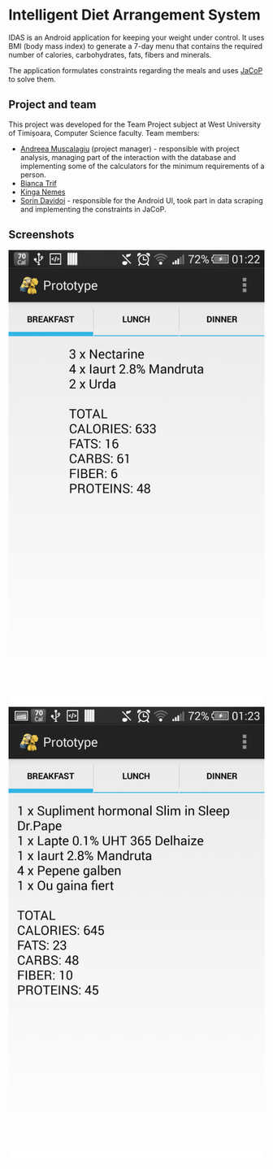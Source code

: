 Intelligent Diet Arrangement System
===================================

IDAS is an Android application for keeping your weight under control. It uses BMI (body mass index) to generate a 7-day menu that contains the required number of calories, carbohydrates, fats, fibers and minerals.

The application formulates constraints regarding the meals and uses [JaCoP](http://jacop.osolpro.com) to solve them.

## Project and team ##
This project was developed for the Team Project subject at West University of Timișoara, Computer Science faculty.
Team members:
* [Andreea Muscalagiu](https://github.com/andreea93m) (project manager) - responsible with project analysis, managing part of the interaction with the database and implementing some of the calculators for the minimum requirements of a person.
* [Bianca Trif](https://github.com/bianca93)
* [Kinga Nemes](https://github.com/nemeskg)
* [Sorin Davidoi](https://github.com/sorin-davidoi) - responsible for the Android UI, took part in data scraping and implementing the constraints in JaCoP.

## Screenshots ##
![Screenshot1](https://raw.githubusercontent.com/Fluffy-Minions/Intelligent-DIet-Arrangement-System/master/images/prototypeSS/Functioning_Prototype1.png)
![Screenshot2](https://raw.githubusercontent.com/Fluffy-Minions/Intelligent-DIet-Arrangement-System/master/images/prototypeSS/Functioning_Prototype2.png)
